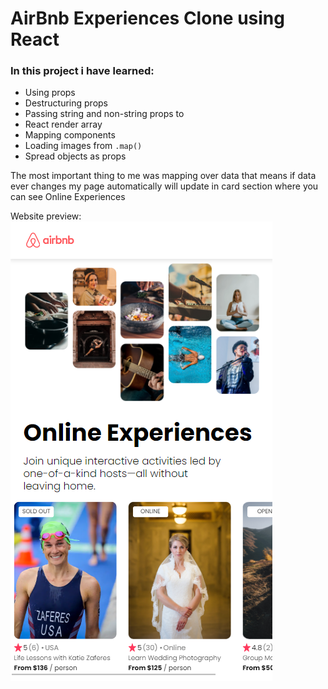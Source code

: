 #  AirBnb Experiences Clone using React

### In this project i have learned:
* Using props
* Destructuring props
* Passing string and non-string props to
* React render array
* Mapping components
* Loading images from `.map()`
* Spread objects as props

The most important thing to me was mapping over data that means if data ever changes my page automatically will update in card section where you can see Online Experiences

Website preview:
![](https://github.com/jakubfronczyk/airbnb-experiences-clone/blob/main/src/images/website-preview.png)
















